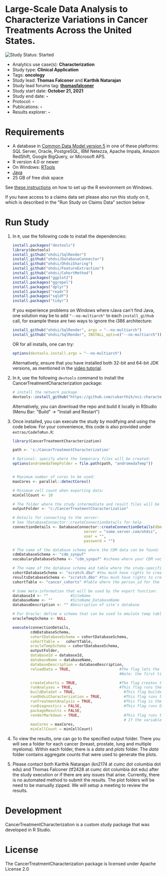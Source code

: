 Large-Scale Data Analysis to Characterize Variations in Cancer Treatments Across the United States.
==============================

<img src="https://camo.githubusercontent.com/5d52cd64255f470de0b6acd048f408decd5c3c2f445c5e5524052a8f4b1a79d5/68747470733a2f2f696d672e736869656c64732e696f2f62616467652f53747564792532305374617475732d537461727465642d626c75652e737667" alt="Study Status: Started"> 

- Analytics use case(s): **Characterization** 
- Study type: **Clinical Application**
- Tags: **oncology**
- Study lead: **Thomas Falconer** and **Karthik Natarajan**
- Study lead forums tag: **[thomasfalconer](https://forums.ohdsi.org/u/thomasfalconer/summary)**
- Study start date: **October 21, 2021**
- Study end date: **-**
- Protocol: **-**
- Publications: **-**
- Results explorer: **-**


Requirements
============

- A database in [Common Data Model version 5](https://github.com/OHDSI/CommonDataModel) in one of these platforms: SQL Server, Oracle, PostgreSQL, IBM Netezza, Apache Impala, Amazon RedShift, Google BigQuery, or Microsoft APS.
- R version 4.0 or newer
- On Windows: [RTools](http://cran.r-project.org/bin/windows/Rtools/)
- [Java](http://java.com)
- 25 GB of free disk space

See [these instructions](https://ohdsi.github.io/MethodsLibrary/rSetup.html) on how to set up the R environment on Windows.

If you have access to a claims data set please also run this study on it, which is described in the "Run Study on Claims Data" section below

Run Study 
=========
1. In `R`, use the following code to install the dependencies:

    ```r
    install.packages("devtools")
    library(devtools)
    install_github("ohdsi/SqlRender")
    install_github("ohdsi/DatabaseConnector")
    install_github("ohdsi/OhdsiSharing")
    install_github("ohdsi/FeatureExtraction")
    install_github("ohdsi/CohortMethod")
    install.packages("ggplot2")
    install.packages("ggrepel")
    install.packages("dplyr")
    install.packages("readr")
    install.packages("sqldf")
    install.packages("tidyr")
    ```

    If you experience problems on Windows where rJava can't find Java, one solution may be to add `"--no-multiarch"` to each `install_github` call, for example these are two ways to ignore the i386 architecture:
	
    ```r
    install_github("ohdsi/SqlRender", args = "--no-multiarch")
    install_github("ohdsi/SqlRender", INSTALL_opts=c("--no-multiarch"))
    ```
	
    OR for all installs, one can try:
	
    ```r
    options(devtools.install.args = "--no-multiarch")
    ```
	
    Alternatively, ensure that you have installed both 32-bit and 64-bit JDK versions, as mentioned in the [video tutorial](https://youtu.be/K9_0s2Rchbo).
	
2. In `R`, use the following `devtools` command to install the CancerTreatmentCharacterization package:

    ```r
    # install the network package
    devtools::install_github("https://github.com/cukarthik/nci-characterization")
    ```
    Alternatively, you can download the repo and build it locally in RStudio (Menu Bar: "Build" -> "Install and Restart")


4. Once installed, you can execute the study by modifying and using the code below. For your convenience, this code is also provided under `extras/CodeToRun.R`:

    ```r
    library(CancerTreatmentCharacterization)
	
    path <- 's:/CancerTreatmentCharacterization'
   
    # Optional: specify where the temporary files will be created:
    options(andromedaTempFolder = file.path(path, "andromedaTemp"))

	
    # Maximum number of cores to be used:
    maxCores <- parallel::detectCores()
	
    # Minimum cell count when exporting data:
    minCellCount <- 10
	
    # The folder where the study intermediate and result files will be written:
    outputFolder <- "c:/CancerTreatmentCharacterization"
	
    # Details for connecting to the server:
    # See ?DatabaseConnector::createConnectionDetails for help
    connectionDetails <- DatabaseConnector::createConnectionDetails(dbms = "postgresql",
                                    server = "some.server.com/ohdsi",
                                    user = "",
                                    password = "")
	
    # The name of the database schema where the CDM data can be found:
    cdmDatabaseSchema <- "cdm_synpuf"
	vocabularyDatabaseSchema <- "cdm_synpuf" #schema where your CDM vocabulary is located
   
    # The name of the database schema and table where the study-specific cohorts will be instantiated:
    cohortDatabaseSchema <- "scratch.dbo" #You mush have rights to create tables in this schema
    resultsDatabaseSchema <- "scratch.dbo" #You mush have rights to create tables in this schema
	cohortTable <- "cancer_cohorts" #Table where the person_id for the cohorts are stored
   
    # Some meta-information that will be used by the export function:
    databaseId <- ""          #SiteName
    databaseName <- ""        #SiteName_DatabaseName
    databaseDescription <- "" #Description of site's database
	
    # For Oracle: define a schema that can be used to emulate temp tables:
    oracleTempSchema <- NULL
	
    execute(connectionDetails,
            cdmDatabaseSchema,
            cohortDatabaseSchema = cohortDatabaseSchema,
            cohortTable = 	cohortTable,
            oracleTempSchema = cohortDatabaseSchema,
            outputFolder,
            databaseId = databaseId,
            databaseName = databaseName,
            databaseDescription = databaseDescription,
            reloadData = TRUE,                      #The flag lets the user reload csv data files into the resultsDatabaseSchema. 
                                                    #Note: the first time running the package, this flag should be set to TRUE
    
            createCohorts = TRUE,                   #The flag creates the cohorts. One can set it to FALSE after the first time the cohorts are created.
            runAnalyses = TRUE,                     #This flag runs the analysis. NOTE: The subsequent flags enable or disable parts of the analysis.
            buildDataSet = TRUE,                      #This flag builds the data sets used for the analysis
            runOhdsiCharacterization = TRUE,          #This flag runs the OHDSI characterization package on the cohorts to get a Table1.
            runTreatmentAnalysis = TRUE,              #This flag is the main analysis that characterizes treatment variation
            runDiagnostics = FALSE,                   #This flag runs OHDSI's CohortDiagnostics on the cohorts created
            packageResults = FALSE,
            renderMarkdown = TRUE,                    #This flag runs the treatment analysis within a RMarkdown script for each cancer and outputs the html version of the executed RMarkdown file. 
                                                      # If the variable is set to FALSE, then it executes a regular R script
            maxCores = maxCores,
            minCellCount = minCellCount)
    ```


5. To view the results, one can go to the specified output folder. There you will see a folder for each cancer (breast, prostate, lung and multiple myeloma). Within each folder, there is a _data_ and _plots_ folder. The _data_ folder contains aggregate counts that were used to generate the plots.  
	
   

  
6. Please contact both Karthik Natarajan (kn2174 at cumc dot columbia dot edu) and Thomas Falconer (tf2428 at cumc dot columbia dot edu) after the study execution or if there are any issues that arise. Currently, there is no automated method to submit the results. The plot folders will be need to be manually zipped. We will setup a meeting to review the results. 

Development
===========
CancerTreatmentCharacterization is a custom study package that was developed in R Studio. 

License
=======
The CancerTreatmentCharacterization package is licensed under Apache License 2.0